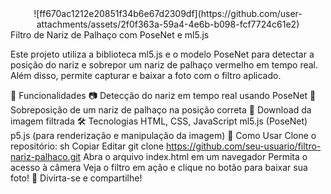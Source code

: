 <div align="center">
![ff670ac1212e20851f34b6e67d2309df](https://github.com/user-attachments/assets/2f0f363a-59a4-4e6b-b098-fcf7724c61e2)

</div> 
Filtro de Nariz de Palhaço com PoseNet e ml5.js

Este projeto utiliza a biblioteca ml5.js e o modelo PoseNet para detectar a posição do nariz e sobrepor um nariz de palhaço vermelho em tempo real. Além disso, permite capturar e baixar a foto com o filtro aplicado.

🚀 Funcionalidades
📷 Detecção do nariz em tempo real usando PoseNet
🤡 Sobreposição de um nariz de palhaço na posição correta
💾 Download da imagem filtrada
🛠 Tecnologias
HTML, CSS, JavaScript
ml5.js (PoseNet)
p5.js (para renderização e manipulação da imagem)
📌 Como Usar
Clone o repositório:
sh
Copiar
Editar
git clone https://github.com/seu-usuario/filtro-nariz-palhaco.git
Abra o arquivo index.html em um navegador
Permita o acesso à câmera
Veja o filtro em ação e clique no botão para baixar sua foto!
📸 Divirta-se e compartilhe!
